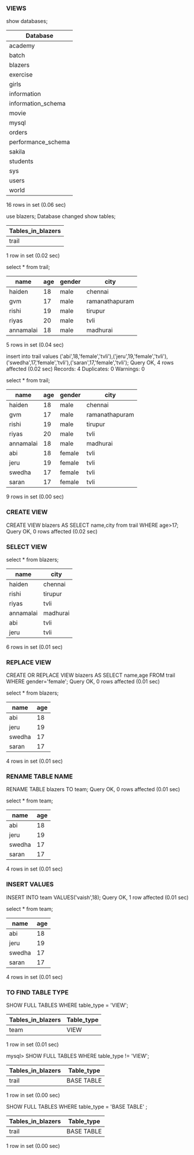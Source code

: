 ### VIEWS
show databases;

| Database           |
|--------------------|
| academy            |
| batch              |
| blazers            |
| exercise           |
| girls              |
| information        |
| information_schema |
| movie              |
| mysql              |
| orders             |
| performance_schema |
| sakila             |
| students           |
| sys                |
| users              |
| world              |

16 rows in set (0.06 sec)

 use blazers;
Database changed
 show tables;

| Tables_in_blazers |
|-------------------|
| trail             |

1 row in set (0.02 sec)

 select * from trail;

| name      | age  | gender | city           |
|-----------|------|--------|----------------|
| haiden    |   18 | male   | chennai        |
| gvm       |   17 | male   | ramanathapuram |
| rishi     |   19 | male   | tirupur        |
| riyas     |   20 | male   | tvli           |
| annamalai |   18 | male   | madhurai       |

5 rows in set (0.04 sec)


insert into trail values ('abi',18,'female','tvli'),('jeru',19,'female','tvli'),('swedha',17,'female','tvli'),('saran',17,'female','tvli');
Query OK, 4 rows affected (0.02 sec)
Records: 4  Duplicates: 0  Warnings: 0

 select * from trail;

| name      | age  | gender | city           |
|-----------|------|--------|----------------|
| haiden    |   18 | male   | chennai        |
| gvm       |   17 | male   | ramanathapuram |
| rishi     |   19 | male   | tirupur        |
| riyas     |   20 | male   | tvli           |
| annamalai |   18 | male   | madhurai       |
| abi       |   18 | female | tvli           |
| jeru      |   19 | female | tvli           |
| swedha    |   17 | female | tvli           |
| saran     |   17 | female | tvli           |

9 rows in set (0.00 sec)
### CREATE VIEW
CREATE VIEW blazers AS SELECT name,city from trail WHERE age>17;
Query OK, 0 rows affected (0.02 sec)
### SELECT VIEW
select * from blazers;

| name      | city     |
|-----------|----------|
| haiden    | chennai  |
| rishi     | tirupur  |
| riyas     | tvli     |
| annamalai | madhurai |
| abi       | tvli     |
| jeru      | tvli     |

6 rows in set (0.01 sec)
### REPLACE VIEW
 CREATE OR REPLACE VIEW blazers AS  SELECT name,age FROM trail WHERE gender='female';
Query OK, 0 rows affected (0.01 sec)

 select * from blazers;

| name   | age  |
|--------|------|
| abi    |   18 |
| jeru   |   19 |
| swedha |   17 |
| saran  |   17 |

4 rows in set (0.01 sec)
### RENAME TABLE NAME
 RENAME TABLE blazers TO team;
Query OK, 0 rows affected (0.01 sec)

 select * from team;

| name   | age  |
|--------|------|
| abi    |   18 |
| jeru   |   19 |
| swedha |   17 |
| saran  |   17 |

4 rows in set (0.01 sec)
### INSERT VALUES
 INSERT INTO team VALUES('vaish',18);
Query OK, 1 row affected (0.01 sec)

 select * from team;

| name   | age  |
|--------|------|
| abi    |   18 |
| jeru   |   19 |
| swedha |   17 |
| saran  |   17 |

4 rows in set (0.01 sec)
### TO FIND TABLE TYPE
SHOW FULL TABLES WHERE table_type = 'VIEW';

| Tables_in_blazers | Table_type |
|-------------------|------------|
| team              | VIEW       |

1 row in set (0.01 sec)

mysql> SHOW FULL TABLES WHERE table_type != 'VIEW';

| Tables_in_blazers | Table_type |
|-------------------|------------|
| trail             | BASE TABLE |

1 row in set (0.00 sec)

SHOW FULL TABLES WHERE table_type = 'BASE TABLE' ;

| Tables_in_blazers | Table_type |
|-------------------|------------|
| trail             | BASE TABLE |

1 row in set (0.00 sec)
